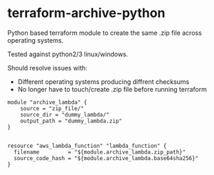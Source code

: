 # terraform-archive-python
Python based terraform module to create the same .zip file across operating systems.

Tested against python2/3 linux/windows.

Should resolve issues with:
- Different operating systems producing diffrent checksums
- No longer have to touch/create .zip file before running terraform

```hcl
module "archive_lambda" {                                                       
    source = "zip_file/"                                                        
    source_dir = "dummy_lambda/"                                                
    output_path = "dummy_lambda.zip"                                            
}                                                                               
                                                                                
                                                                                
resource "aws_lambda_function" "lambda_function" {                        
  filename         = "${module.archive_lambda.zip_path}"                                        
  source_code_hash = "${module.archive_lambda.base64sha256}"                                                           
}
```
